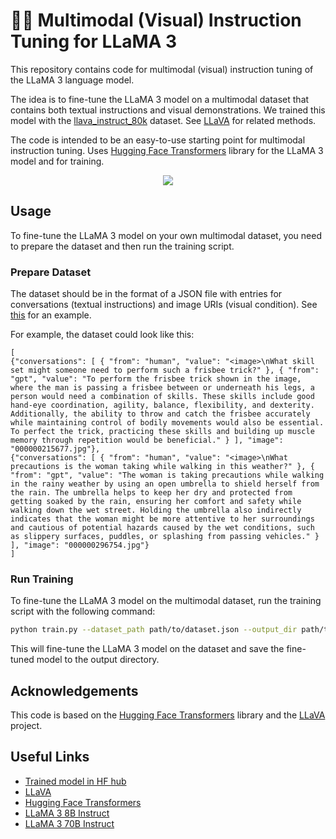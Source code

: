 # 🦙🌄 Multimodal (Visual) Instruction Tuning for LLaMA 3

This repository contains code for multimodal (visual) instruction tuning of the LLaMA 3 language model. 

The idea is to fine-tune the LLaMA 3 model on a multimodal dataset that contains both textual instructions and visual demonstrations. We trained this model with the [llava_instruct_80k](https://huggingface.co/datasets/liuhaotian/LLaVA-Instruct-150K/blob/main/llava_instruct_80k.json) dataset. See [LLaVA](https://llava-vl.github.io/) for related methods.

The code is intended to be an easy-to-use starting point for multimodal instruction tuning. Uses [Hugging Face Transformers](https://huggingface.co/) library for the LLaMA 3 model and for training.

<p align="center">
  <img src="https://github.com/AdrianBZG/llama-multimodal-vqa/assets/8275330/256fec3b-fb2a-440c-871f-a2f92953a03c">
</p>


## Usage

To fine-tune the LLaMA 3 model on your own multimodal dataset, you need to prepare the dataset and then run the training script.

### Prepare Dataset

The dataset should be in the format of a JSON file with entries for conversations (textual instructions) and image URIs (visual condition). See [this](https://huggingface.co/datasets/liuhaotian/LLaVA-Instruct-150K) for an example.

For example, the dataset could look like this:

```
[
{"conversations": [ { "from": "human", "value": "<image>\nWhat skill set might someone need to perform such a frisbee trick?" }, { "from": "gpt", "value": "To perform the frisbee trick shown in the image, where the man is passing a frisbee between or underneath his legs, a person would need a combination of skills. These skills include good hand-eye coordination, agility, balance, flexibility, and dexterity. Additionally, the ability to throw and catch the frisbee accurately while maintaining control of bodily movements would also be essential. To perfect the trick, practicing these skills and building up muscle memory through repetition would be beneficial." } ], "image": "000000215677.jpg"},
{"conversations": [ { "from": "human", "value": "<image>\nWhat precautions is the woman taking while walking in this weather?" }, { "from": "gpt", "value": "The woman is taking precautions while walking in the rainy weather by using an open umbrella to shield herself from the rain. The umbrella helps to keep her dry and protected from getting soaked by the rain, ensuring her comfort and safety while walking down the wet street. Holding the umbrella also indirectly indicates that the woman might be more attentive to her surroundings and cautious of potential hazards caused by the wet conditions, such as slippery surfaces, puddles, or splashing from passing vehicles." } ], "image": "000000296754.jpg"}
]
```

### Run Training

To fine-tune the LLaMA 3 model on the multimodal dataset, run the training script with the following command:

```bash
python train.py --dataset_path path/to/dataset.json --output_dir path/to/output_dir --text_model_id="meta-llama/Meta-Llama-3-8B-Instruct" --vision_model_id="openai/clip-vit-large-patch14" --batch_size 32
```

This will fine-tune the LLaMA 3 model on the dataset and save the fine-tuned model to the output directory.

## Acknowledgements

This code is based on the [Hugging Face Transformers](https://huggingface.co/transformers/) library and the [LLaVA](https://llava-vl.github.io/) project.

## Useful Links

- [Trained model in HF hub](https://huggingface.co/AdrianBZG/llama-3-8B-Instruct-VisualQuestionAnswering)
- [LLaVA](https://llava-vl.github.io/)
- [Hugging Face Transformers](https://huggingface.co/transformers/)
- [LLaMA 3 8B Instruct](https://huggingface.co/meta-llama/Meta-Llama-3-8B-Instruct)
- [LLaMA 3 70B Instruct](https://huggingface.co/meta-llama/Meta-Llama-3-70B-Instruct)
